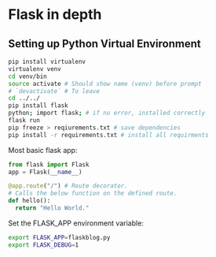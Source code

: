 # Flask in depth

## Setting up Python Virtual Environment

```sh
pip install virtualenv
virtualenv venv
cd venv/bin
source activate # Should show name (venv) before prompt
# `devactivate` # To leave
cd ../../
pip install flask
python; import flask; # if no error, installed correctly
flask run
pip freeze > reqiurements.txt # save dependencies
pip install -r requirements.txt # install all requirments
```

Most basic flask app:

```py
from flask import Flask
app = Flask(__name__)

@app.route("/") # Route decorator.
# Calls the below function on the defined route.
def hello():
  return "Hello World."
```

Set the FLASK_APP environment variable:

```sh
export FLASK_APP=flaskblog.py
export FLASK_DEBUG=1
```